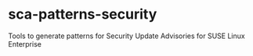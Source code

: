 # sca-patterns-security
Tools to generate patterns for Security Update Advisories for SUSE Linux Enterprise
